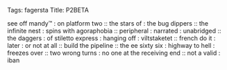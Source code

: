 Tags: fagersta
Title: P2BETA
  
see off mandy™ : on platform two :: the stars of : the bug dippers :: the infinite nest : spins with agoraphobia :: peripheral : narrated : unabridged :: the daggers : of stiletto express : hanging off : viltstaketet :: french do it : later : or not at all :: build the pipeline :: the ee sixty six : highway to hell : freezes over :: two wrong turns : no one at the receiving end :: not a valid : iban